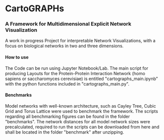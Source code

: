 # CartoGRAPHs
### A Framework for Multidimensional Explicit Network Visualization

A work in progress Project for interpretable Network Visualizations, with a focus on biological networks in two and three dimensions.

#### How to use

The Code can be run using Jupyter Notebook/Lab. The main script for producing Layouts for the Protein-Protein Interaction Network (homo sapiens or saccharomyces cerevisiae) is entitled "cartographs_main.ipynb" with the python functions included in "cartographs_main.py". 

#### Benchmarks 

Model networks with well-known architecture, such as Cayley Tree, Cubic Grid and Torus Lattice were used to benchmark the framework. The scripts regarding all benchmarking figures can be found in the folder "benchmarks". The network distances for all model network sizes were precalculated, required to run the scripts can be downloaded from here and shall be located in the folder "benchmark" after unzipping.  

